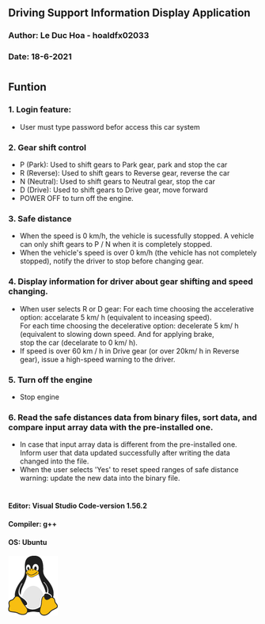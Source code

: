 ## Driving Support Information Display Application
### Author: **Le Duc Hoa - hoaldfx02033**
### Date: 18-6-2021
#
## Funtion
### 1. Login feature:
- User must type password befor access this car system
### 2. Gear shift control
- P (Park): Used to shift gears to Park gear, park and stop the car
- R (Reverse): Used to shift gears to Reverse gear, reverse the car
- N (Neutral): Used to shift gears to Neutral gear, stop the car
- D (Drive): Used to shift gears to Drive gear, move forward
- POWER OFF to turn off the engine.
### 3. Safe distance
- When the speed is 0 km/h, the vehicle is sucessfully stopped. A vehicle can only shift gears to P / N when it is completely stopped.
- When the vehicle's speed is over 0 km/h (the vehicle has not completely stopped), notify the driver to stop before changing gear.
### 4. Display information for driver about gear shifting and speed changing.
- When user selects R or D gear:
For each time choosing the accelerative option: accelarate 5 km/ h (equivalent to inceasing speed).<br> For each time choosing the decelerative option: decelerate 5 km/ h (equivalent to slowing down speed. And for applying brake, <br>stop the car (decelarate to 0 km/ h).
- If speed is over 60 km / h in Drive gear (or over 20km/ h in Reverse gear), issue a high-speed warning to the driver.
### 5. Turn off the engine
- Stop engine

### 6. Read the safe distances data from binary files, sort data, and compare input array data with the pre-installed one. 
- In case that input array data is different from the pre-installed one. Inform user that data updated successfully after writing the data changed into the file.
- When the user selects 'Yes' to reset speed ranges of safe distance warning: update the new data into the binary file.






#
#### Editor: Visual Studio Code-version 1.56.2
#### Compiler: g++
#### OS: Ubuntu
#### ![Tux, the Linux mascot](tux.png)